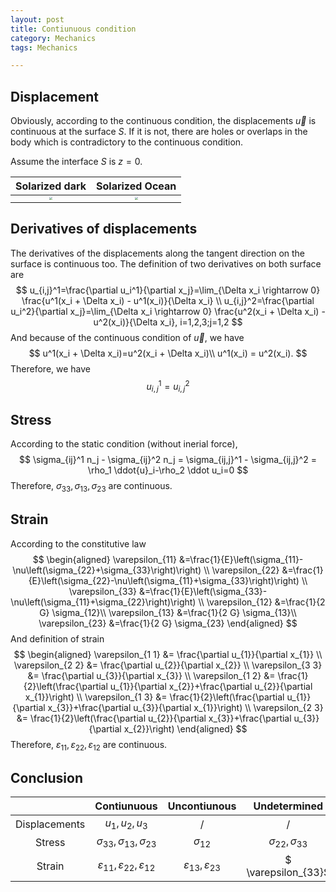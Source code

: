 ```yaml
---
layout: post
title: Contiunuous condition
category: Mechanics
tags: Mechanics

---
```


## Displacement

Obviously, according to the continuous condition, the displacements $\vec{u}$ is continuous at the surface $S$. If it is not, there are holes or overlaps in the body which is contradictory to the continuous condition.



Assume the interface $S$ is $z=0$. 

Solarized dark             |  Solarized Ocean
:-------------------------:|:-------------------------:
<img src="/Users/wang/Documents/GitHub/wangshaoyun.github.io/_posts/assets/202410121435547-20241012143547100.png" style="zoom:30%;" />  | <img src="/Users/wang/Documents/GitHub/wangshaoyun.github.io/_posts/assets/202410121434247-20241012143604213.png" style="zoom:30%;" /> 



## Derivatives of displacements

The derivatives of the displacements along the tangent direction on the surface is continuous too. The definition of two derivatives on both surface are
$$
u_{i,j}^1=\frac{\partial u_i^1}{\partial x_j}=\lim_{\Delta x_i \rightarrow 0} \frac{u^1(x_i + \Delta x_i) - u^1(x_i)}{\Delta x_i} \\
u_{i,j}^2=\frac{\partial u_i^2}{\partial x_j}=\lim_{\Delta x_i \rightarrow 0} \frac{u^2(x_i + \Delta x_i) - u^2(x_i)}{\Delta x_i}, i=1,2,3;j=1,2
$$
And because of the continuous condition of $\vec u$, we have
$$
u^1(x_i + \Delta x_i)=u^2(x_i + \Delta x_i)\\
u^1(x_i) = u^2(x_i).
$$
Therefore, we have
$$
u_{i,j}^1=u_{i,j}^2
$$

## Stress

According to the static condition (without inerial force), 
$$
\sigma_{ij}^1 n_j - \sigma_{ij}^2 n_j = \sigma_{ij,j}^1 - \sigma_{ij,j}^2 = \rho_1 \ddot{u}_i-\rho_2 \ddot u_i=0
$$
Therefore, $\sigma_{33}, \sigma_{13}, \sigma_{23}$ are continuous. 



## Strain

According to the constitutive law
$$
\begin{aligned}
\varepsilon_{11} &=\frac{1}{E}\left(\sigma_{11}-\nu\left(\sigma_{22}+\sigma_{33}\right)\right) \\
\varepsilon_{22} &=\frac{1}{E}\left(\sigma_{22}-\nu\left(\sigma_{11}+\sigma_{33}\right)\right) \\
\varepsilon_{33} &=\frac{1}{E}\left(\sigma_{33}-\nu\left(\sigma_{11}+\sigma_{22}\right)\right) \\
\varepsilon_{12} &=\frac{1}{2 G} \sigma_{12}\\
\varepsilon_{13} &=\frac{1}{2 G} \sigma_{13}\\
\varepsilon_{23} &=\frac{1}{2 G} \sigma_{23}
\end{aligned}
$$
And definition of strain
$$
\begin{aligned}
\varepsilon_{1 1} &= \frac{\partial u_{1}}{\partial x_{1}} \\
\varepsilon_{2 2} &= \frac{\partial u_{2}}{\partial x_{2}}  \\
\varepsilon_{3 3} &= \frac{\partial u_{3}}{\partial x_{3}}  \\
\varepsilon_{1 2} &= \frac{1}{2}\left(\frac{\partial u_{1}}{\partial x_{2}}+\frac{\partial u_{2}}{\partial x_{1}}\right)  \\
\varepsilon_{1 3} &= \frac{1}{2}\left(\frac{\partial u_{1}}{\partial x_{3}}+\frac{\partial u_{3}}{\partial x_{1}}\right) \\
\varepsilon_{2 3} &= \frac{1}{2}\left(\frac{\partial u_{2}}{\partial x_{3}}+\frac{\partial u_{3}}{\partial x_{2}}\right)
\end{aligned}
$$
Therefore, $\varepsilon_{11}, \varepsilon_{22}, \varepsilon_{1 2}$ are continuous. 

## Conclusion

|               |                       Contiunuous                       |             Uncontiunous             |       Undetermined        |
| :-----------: | :-----------------------------------------------------: | :----------------------------------: | :-----------------------: |
| Displacements |                      $u_1,u_2,u_3$                      |                  /                   |             /             |
|    Stress     |         $\sigma_{33}, \sigma_{13}, \sigma_{23}$         |            $\sigma_{12}$             | $\sigma_{22},\sigma_{33}$ |
|    Strain     | $\varepsilon_{11}, \varepsilon_{22}, \varepsilon_{1 2}$ | $\varepsilon_{13}, \varepsilon_{23}$ |    $ \varepsilon_{33}$    |



